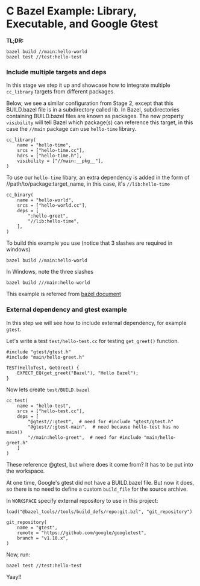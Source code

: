 # C Bazel Example: Library, Executable, and Google Gtest

**TL;DR:**

    bazel build //main:hello-world
    bazel test //test:hello-test

### Include multiple targets and deps

In this stage we step it up and showcase how to integrate multiple ```cc_library``` targets from different packages.

Below, we see a similar configuration from Stage 2, except that this BUILD.bazel file is in a subdirectory called lib. In Bazel, subdirectories containing BUILD.bazel files are known as packages. The new property ```visibility``` will tell Bazel which package(s) can reference this target, in this case the ```//main``` package can use ```hello-time``` library.

    cc_library(
        name = "hello-time",
        srcs = ["hello-time.cc"],
        hdrs = ["hello-time.h"],
        visibility = ["//main:__pkg__"],
    )

To use our ```hello-time``` libary, an extra dependency is added in the form of //path/to/package:target_name, in this case, it's ```//lib:hello-time```

    cc_binary(
        name = "hello-world",
        srcs = ["hello-world.cc"],
        deps = [
            ":hello-greet",
            "//lib:hello-time",
        ],
    )

To build this example you use (notice that 3 slashes are required in windows)

    bazel build //main:hello-world

In Windows, note the three slashes

    bazel build ///main:hello-world

This example is referred from [bazel document](https://docs.bazel.build/versions/master/tutorial/cpp.html)

### External dependency and gtest example

In this step we will see how to include external dependency, for example `gtest`.

Let's write a test `test/hello-test.cc` for testing `get_greet()` function.

    #include "gtest/gtest.h"
    #include "main/hello-greet.h"

    TEST(HelloTest, GetGreet) {
        EXPECT_EQ(get_greet("Bazel"), "Hello Bazel");
    }

Now lets create `test/BUILD.bazel`

    cc_test(
        name = "hello-test",
        srcs = ["hello-test.cc"],
        deps = [
            "@gtest//:gtest",  # need for #include "gtest/gtest.h"
            "@gtest//:gtest-main",  # need because hello-test has no main()
            "//main:hello-greet",  # need for #include "main/hello-greet.h"
        ]
    )

These reference @gtest, but where does it come from?  It has to be put into the workspace.

At one time, Google's gtest did not have a BUILD.bazel file.  But now it does, so there is no need to define a custom `build_file` for the source archive.

In `WORKSPACE` specify external repository to use in this project:

    load("@bazel_tools//tools/build_defs/repo:git.bzl", "git_repository")

    git_repository(
        name = "gtest",
        remote = "https://github.com/google/googletest",
        branch = "v1.10.x",
    )

Now, run:

    bazel test //test:hello-test

Yaay!!
